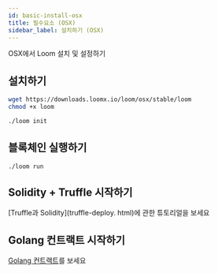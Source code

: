 ```yaml
---
id: basic-install-osx
title: 필수요소 (OSX)
sidebar_label: 설치하기 (OSX)
---
```

OSX에서 Loom 설치 및 설정하기

## 설치하기

```bash
wget https://downloads.loomx.io/loom/osx/stable/loom
chmod +x loom

./loom init
```

## 블록체인 실행하기

    ./loom run
    

## Solidity + Truffle 시작하기

[Truffle과 Solidity](truffle-deploy. html)에 관한 튜토리얼을 보세요

## Golang 컨트랙트 시작하기

[Golang 컨트랙트](prereqs.html)를 보세요